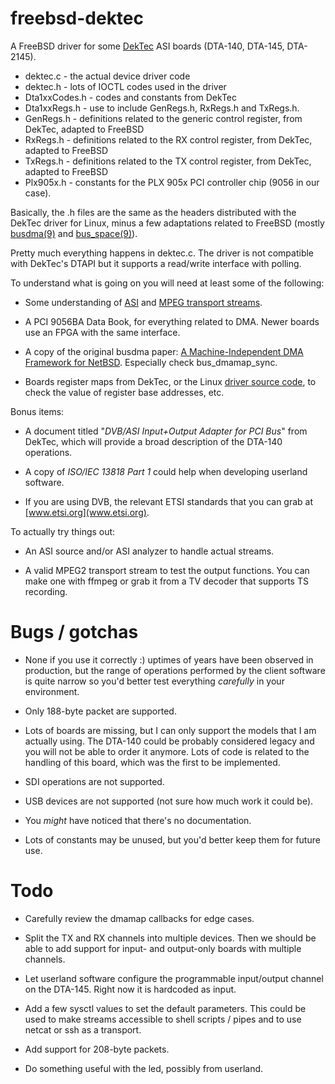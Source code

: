 freebsd-dektec
==============

A FreeBSD driver for some [DekTec](http://dektec.com/) ASI boards (DTA-140,
DTA-145, DTA-2145).

- dektec.c - the actual device driver code
- dektec.h - lots of IOCTL codes used in the driver
- Dta1xxCodes.h - codes and constants from DekTec
- Dta1xxRegs.h - use to include GenRegs.h, RxRegs.h and TxRegs.h.
- GenRegs.h - definitions related to the generic control register, from DekTec, adapted to FreeBSD
- RxRegs.h - definitions related to the RX control register, from DekTec, adapted to FreeBSD
- TxRegs.h - definitions related to the TX control register, from DekTec, adapted to FreeBSD
- Plx905x.h - constants for the PLX 905x PCI controller chip (9056 in our case).

Basically, the .h files are the same as the headers distributed with the
DekTec driver for Linux, minus a few adaptations related to FreeBSD (mostly
[busdma(9)](http://www.freebsd.org/cgi/man.cgi?query=busdma&apropos=0&sektion=0&manpath=FreeBSD+9.0-RELEASE&arch=default&format=html) and [bus\_space(9)](http://www.freebsd.org/cgi/man.cgi?query=bus_space&apropos=0&sektion=0&manpath=FreeBSD+9.0-RELEASE&arch=default&format=html)).

Pretty much everything happens in dektec.c. The driver is not compatible
with DekTec's DTAPI but it supports a read/write interface with polling.

To understand what is going on you will need at least some of the following:

- Some understanding of
  [ASI](http://en.wikipedia.org/wiki/Asynchronous_serial_interface) and
  [MPEG transport streams](http://en.wikipedia.org/wiki/MPEG_transport_stream).

- A PCI 9056BA Data Book, for everything related to DMA. Newer boards use
  an FPGA with the same interface.

- A copy of the original busdma paper:
  [A Machine-Independent DMA Framework for NetBSD](http://www.netbsd.org/docs/kernel/bus_dma.pdf).
  Especially check bus\_dmamap\_sync.

- Boards register maps from DekTec, or the Linux
  [driver source code](http://dektec.com/Downloads/Drivers.asp), to check
  the value of register base addresses, etc.

Bonus items:

- A document titled "_DVB/ASI Input+Output Adapter for PCI Bus_" from
  DekTec, which will provide a broad description of the DTA-140 operations.

- A copy of _ISO/IEC 13818 Part 1_ could help when developing userland
  software.

- If you are using DVB, the relevant ETSI standards that you can grab at
  [www.etsi.org](www.etsi.org).

To actually try things out:

- An ASI source and/or ASI analyzer to handle actual streams.

- A valid MPEG2 transport stream to test the output functions. You can make
  one with ffmpeg or grab it from a TV decoder that supports TS recording.

Bugs / gotchas
==============

- None if you use it correctly :) uptimes of years have been observed in
  production, but the range of operations performed by the client software
  is quite narrow so you'd better test everything _carefully_ in your
  environment.

- Only 188-byte packet are supported.

- Lots of boards are missing, but I can only support the models that I am
  actually using. The DTA-140 could be probably considered legacy and you
  will not be able to order it anymore. Lots of code is related to the
  handling of this board, which was the first to be implemented.

- SDI operations are not supported.

- USB devices are not supported (not sure how much work it could be).

- You _might_ have noticed that there's no documentation.

- Lots of constants may be unused, but you'd better keep them for future
  use.

Todo
====

- Carefully review the dmamap callbacks for edge cases.

- Split the TX and RX channels into multiple devices. Then we should be
  able to add support for input- and output-only boards with multiple
  channels.

- Let userland software configure the programmable input/output channel on
  the DTA-145. Right now it is hardcoded as input.

- Add a few sysctl values to set the default parameters. This could be used
  to make streams accessible to shell scripts / pipes and to use netcat or
  ssh as a transport.

- Add support for 208-byte packets.

- Do something useful with the led, possibly from userland.

<!-- Local Variables: -->
<!-- fill-column: 75 -->
<!-- End: -->
